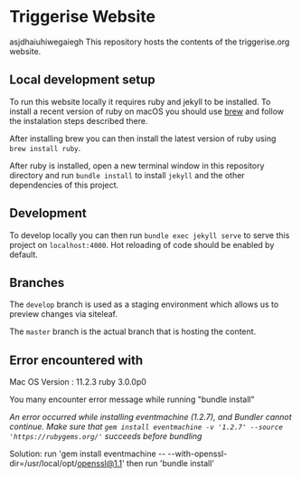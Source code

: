 # Triggerise Website
asjdhaiuhiwegaiegh
This repository hosts the contents of the triggerise.org website.

## Local development setup

To run this website locally it requires ruby and jekyll to be installed. To install a recent version of ruby on macOS you should use [brew](https://brew.sh/) and follow the instalation steps described there.

After installing brew you can then install the latest version of ruby using `brew install ruby`.

After ruby is installed, open a new terminal window in this repository directory and run `bundle install` to install `jekyll` and the other dependencies of this project.

## Development

To develop locally you can then run `bundle exec jekyll serve` to serve this project on `localhost:4000`. Hot reloading of code should be enabled by default.

## Branches

The `develop` branch is used as a staging environment which allows us to preview changes via siteleaf.

The `master` branch is the actual branch that is hosting the content.


## Error encountered with  
Mac OS Version : 11.2.3
ruby 3.0.0p0

You many encounter error message while running "bundle install" 

*An error occurred while installing eventmachine (1.2.7), and Bundler cannot continue.
Make sure that `gem install eventmachine -v '1.2.7' --source 'https://rubygems.org/'` succeeds before bundling*

Solution: run 'gem install eventmachine -- --with-openssl-dir=/usr/local/opt/openssl@1.1'
then run  'bundle install'
